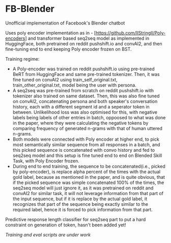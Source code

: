 # FB-Blender
Unofficial implementation of Facebook's Blender chatbot 

Uses poly encoder implementation as in - [https://github.com/llStringll/Poly-encoders] and transformer based seq2seq model as implemented in HuggingFace, both pretrained on reddit pushshift.io and convAI2, and then fine-tuning end to end keeping Poly encoder frozen on BST.

Training regime:
- A Poly-encoder was trained on reddit pushshift.io using pre-trained BeRT from HuggingFace and same pre-trained tokenizer. Then, it was fine tuned on convAI2 using train_self_original.txt, train_other_original.txt, model being the user with persona.
- A seq2seq was pre-trained from scratch on reddit pushshift.io with tokenizer also trained on same dataset. Then, this was also fine tuned on convAI2, concatenating persona and both speaker's conversation history, each with a different segment id and a seperator token in between. Unlikelihood loss was also optimised for this, with negative labels being labels of other entries in batch, oppoosed to what was done in the paper, where they were calculating the negative tokens by comparing frequency of generated n-grams with that of human uttered n-grams.
- Both models were connected with Poly encoder at higher end, to pick most semantically similar sequence from all responses in a batch, and this picked sequence is concatenated with convo history and fed to seq2seq model and this setup is fine tuned end to end on Blended Skill Task, with Poly Encoder frozen.
- During end to end training, the sequence to be concatenated(i.e., picked by poly-encoder), is replace alpha percent of the times with the actual gold label, because as mentioned in the paper, and is quite obvious, that if the picked sequence was simple concatenated 100% of the times, the seq2seq model will just ignore it, as it was pretrained on reddit and convAI2 for similar task, it will not leverage information from that part of the input sequence, but if it is replace by the actual gold label, it recognizes that part of the sequence being exactly similar to the required label, hence it is forced to pick information from that part.

Predictive response length classifier for seq2seq part to put a hard constraint on generation of <eos> token, hasn't been added yet!

*Training and eval scripts are under work*
